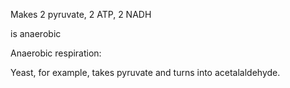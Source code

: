 Makes 2 pyruvate, 2 ATP, 2 NADH

is anaerobic

Anaerobic respiration:

Yeast, for example, takes pyruvate and turns into acetalaldehyde.